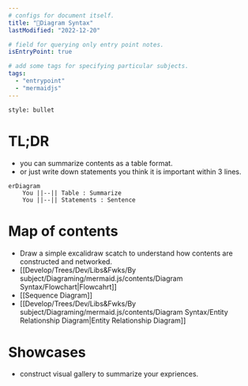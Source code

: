```yaml
---
# configs for document itself.
title: "🎉Diagram Syntax"
lastModified: "2022-12-20"

# field for querying only entry point notes.
isEntryPoint: true

# add some tags for specifying particular subjects.
tags:
  - "entrypoint"
  - "mermaidjs"
---
```

```toc
style: bullet
```

# TL;DR
- you can summarize contents as a table format.
- or just write down statements you think it is important within 3 lines.
```mermaid
erDiagram
	You ||--|| Table : Summarize
	You ||--|| Statements : Sentence
```


# Map of contents
- Draw a simple excalidraw scatch to understand how contents are constructed and networked.
- [[Develop/Trees/Dev/Libs&Fwks/By subject/Diagraming/mermaid.js/contents/Diagram Syntax/Flowchart|Flowcahrt]]
- [[Sequence Diagram]]
- [[Develop/Trees/Dev/Libs&Fwks/By subject/Diagraming/mermaid.js/contents/Diagram Syntax/Entity Relationship Diagram|Entity Relationship Diagram]]

# Showcases
- construct visual gallery to summarize your expriences.
